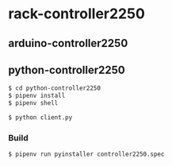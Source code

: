 # rack-controller2250

## arduino-controller2250

## python-controller2250

```sh
$ cd python-controller2250
$ pipenv install
$ pipenv shell

$ python client.py
```

### Build

```sh
$ pipenv run pyinstaller controller2250.spec
```